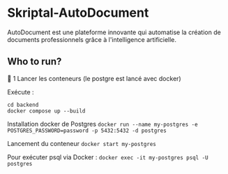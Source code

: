 # Skriptal-AutoDocument

AutoDocument est une plateforme innovante qui automatise la création de documents professionnels grâce à l'intelligence artificielle.

## Who to run?

📌 1 Lancer les conteneurs (le postgre est lancé avec docker)

Exécute :

```
cd backend
docker compose up --build
```

Installation docker de Postgres
`docker run --name my-postgres -e POSTGRES_PASSWORD=password -p 5432:5432 -d postgres`

Lancement du conteneur
`docker start my-postgres`

Pour exécuter psql via Docker :
`docker exec -it my-postgres psql -U postgres`
